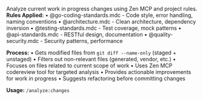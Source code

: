 Analyze current work in progress changes using Zen MCP and project rules.  
**Rules Applied:**
• @go-coding-standards.mdc - Code style, error handling, naming conventions
• @architecture.mdc - Clean architecture, dependency inversion
• @testing-standards.mdc - Test coverage, mock patterns
• @api-standards.mdc - RESTful design, documentation
• @quality-security.mdc - Security patterns, performance

**Process:**
• Gets modified files from `git diff --name-only` (staged + unstaged)
• Filters out non-relevant files (generated, vendor, etc.)
• Focuses on files related to current scope of work
• Uses Zen MCP codereview tool for targeted analysis
• Provides actionable improvements for work in progress
• Suggests refactoring before committing changes

**Usage:** `/analyze:changes`
